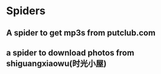 # Spiders
## A spider to get mp3s from putclub.com

## a spider to download photos from shiguangxiaowu(时光小屋)
